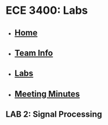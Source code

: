 # ECE 3400: Labs
* ## [Home](./index.md)
* ## [Team Info](./info.md)
* ## [Labs](./labs.md)
* ## [Meeting Minutes](./minutes.md)

## LAB 2: Signal Processing